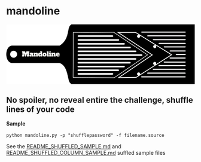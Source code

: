 # mandoline

<img src="assets/mandoline.png" align="center"/>


## No spoiler, no reveal entire the challenge, shuffle lines of your code

**Sample**
```
python mandoline.py -p "shufflepassword" -f filename.source
```

See the [README_SHUFFLED_SAMPLE.md](README_SHUFFLED_SAMPLE.md) and [README_SHUFFLED_COLUMN_SAMPLE.md](README_SHUFFLED_COLUMN_SAMPLE.md) suffled sample files
